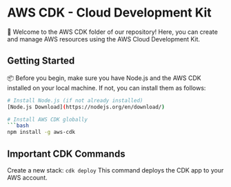 # AWS CDK - Cloud Development Kit

🚀 Welcome to the AWS CDK folder of our repository! Here, you can create and manage AWS resources using the AWS Cloud Development Kit.

## Getting Started

📦 Before you begin, make sure you have Node.js and the AWS CDK installed on your local machine. If not, you can install them as follows:

```bash
# Install Node.js (if not already installed)
[Node.js Download](https://nodejs.org/en/download/)

# Install AWS CDK globally
```bash
npm install -g aws-cdk
```

## Important CDK Commands
Create a new stack: `cdk deploy`
This command deploys the CDK app to your AWS account.



